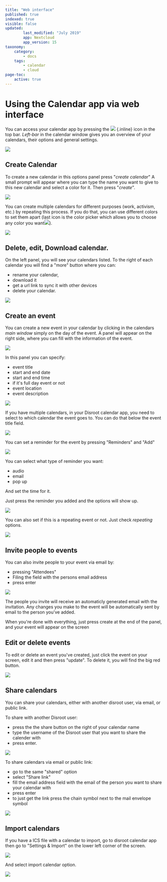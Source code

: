 ```yaml
---
title: "Web interface"
published: true
indexed: true
visible: false
updated:
        last_modified: "July 2019"
        app: Nextcloud
        app_version: 15
taxonomy:
    category:
        - docs
    tags:
        - calendar
        - cloud
page-toc:
    active: true
---
```


# Using the Calendar app via web interface

You can access your calendar app by pressing the ![](en/calendar_top_icon.png) {.inline} icon in the top bar.
*Left-bar* in the calendar window gives you an overview of your calendars, their options and general settings.

![](en/calendar_main.png)


## Create Calendar
To create a new calendar in this options panel press "*create calendar*"
A small prompt will appear where you can type the name you want to give to this new calendar and select a color for it.
Then press "*create*".

![](en/calendar_add_new.png)

You can create multiple calendars for different purposes (work, activism, etc.) by repeating this process. If you do that, you can use different colors to set them apart (last icon is the color picker which allows you to choose any color you want![](en/calendar_colorpick_icon.png)).

![](en/calendar_list.png)


## Delete, edit, Download calendar.
On the left panel, you will see your calendars listed. To the right of each calendar you will find a "more" button where you can:

- rename your calendar,
- download it
- get a url link to sync it with other devices
- delete your calendar.

![](en/calendar_edit1.png)


## Create an event
You can create a new event in your calendar by clicking in the calendars *main window* simply on the day of the event. A panel will appear on the right side, where you can fill with the information of the event.

![](en/calendar_edit_menu.png)

In this panel you can specify:

  - event title
  - start and end date
  - start and end time
  - if it's full day event or not
  - event location
  - event description

![](en/calendar_edit_menu2.png)

If you have multiple calendars, in your Disroot calendar app, you need to select to which calendar the event goes to. You can do that below the event title field.

![](en/calendar_edit_menu3.png)

You can set a reminder for the event by pressing "Reminders" and "Add"

![](en/calendar_edit_menu4.png)

You can select what type of reminder you want:

* audio
* email
* pop up

And set the time for it.

Just press the reminder you added and the options will show up.

![](en/calendar_edit_menu5.png)

You can also set if this is a repeating event or not. Just check *repeating* options.

![](en/calendar_edit_menu6.png)


## Invite people to events

You can also invite people to your event via email by:

* pressing "Attendees"
* Filing the field with the persons email address
* press enter

![](en/calendar_edit_menu7.png)

The people you invite will receive an automaticly generated email with the invitation. Any changes you make to the event will be automatically sent by email to the person you've added.

When you're done with everything, just press create at the end of the panel, and your event will appear on the screen


## Edit or delete events
To edit or delete an event you've created, just click the event on your screen, edit it and then press "update".
To delete it, you will find the big red button.

![](en/calendar_edit_menu8.png)


## Share calendars
You can share your calendars, either with another disroot user, via email, or public link.

To share with another Disroot user:

* press the the share button on the right of your calendar name
* type the username of the Disroot user that you want to share the calender with
* press enter.

![](en/calendar_share_menu1.png)

To share calendars via email or public link:

* go to the same "shared" option
* select "Share link"
* fill the email address field with the email of the person you want to share your calendar with
* press enter
* to just get the link press the chain symbol next to the mail envelope symbol

![](en/calendar_share_menu2.png)


## Import calendars
If you have a ICS file with a calendar to import, go to disroot calendar app then go to "Settings & Import" on the lower left corner of the screen.

![](en/calendar_import_menu1.png)

And select import calendar option.

![](en/calendar_import_menu2.png)
